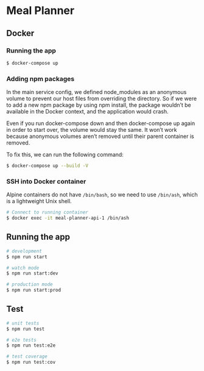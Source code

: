 # Meal Planner

## Docker

### Running the app

```bash
$ docker-compose up
```

### Adding npm packages

In the main service config, we defined node_modules as an anonymous volume to prevent our host files from overriding the directory. So if we were to add a new npm package by using npm install, the package wouldn’t be available in the Docker context, and the application would crash.

Even if you run docker-compose down and then docker-compose up again in order to start over, the volume would stay the same. It won’t work because anonymous volumes aren’t removed until their parent container is removed.

To fix this, we can run the following command:

```bash
$ docker-compose up --build -V
```

### SSH into Docker container

Alpine containers do not have `/bin/bash`, so we need to use `/bin/ash`, which is a lightweight Unix shell. 

```bash
# Connect to running container
$ docker exec -it meal-planner-api-1 /bin/ash
```

## Running the app

```bash
# development
$ npm run start

# watch mode
$ npm run start:dev

# production mode
$ npm run start:prod
```

## Test

```bash
# unit tests
$ npm run test

# e2e tests
$ npm run test:e2e

# test coverage
$ npm run test:cov
```
